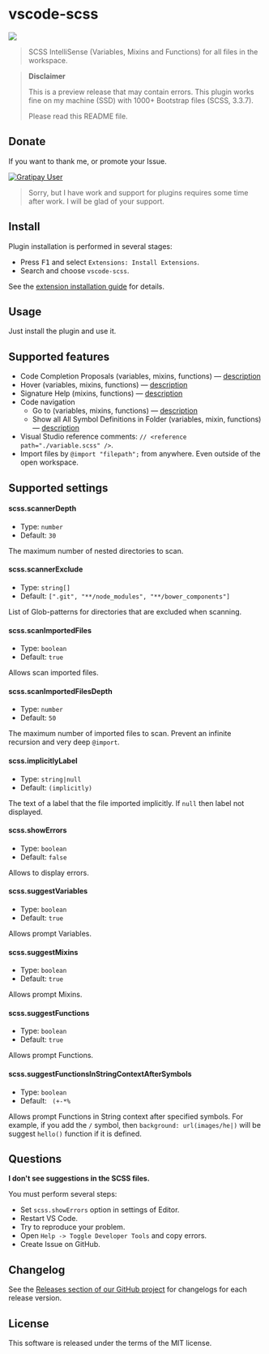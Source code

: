 # vscode-scss

<p>
  <a href="https://travis-ci.org/mrmlnc/vscode-scss">
    <img src="https://img.shields.io/travis/mrmlnc/vscode-scss.svg?label=Travis&logo=Travis&style=flat-square">
  </a>
</p>

> SCSS IntelliSense (Variables, Mixins and Functions) for all files in the workspace.

> **Disclaimer**
>
> This is a preview release that may contain errors. This plugin works fine on my machine (SSD) with 1000+ Bootstrap files (SCSS, 3.3.7).
>
> Please read this README file.

## Donate

If you want to thank me, or promote your Issue.

[![Gratipay User](https://img.shields.io/gratipay/user/mrmlnc.svg?style=flat-square)](https://gratipay.com/~mrmlnc)

> Sorry, but I have work and support for plugins requires some time after work. I will be glad of your support.

## Install

Plugin installation is performed in several stages:

  * Press <kbd>F1</kbd> and select `Extensions: Install Extensions`.
  * Search and choose `vscode-scss`.

See the [extension installation guide](https://code.visualstudio.com/docs/editor/extension-gallery) for details.

## Usage

Just install the plugin and use it.

## Supported features

  * Code Completion Proposals (variables, mixins, functions) — [description](http://code.visualstudio.com/docs/extensions/language-support#_show-code-completion-proposals)
  * Hover (variables, mixins, functions) — [description](http://code.visualstudio.com/docs/extensions/language-support#_show-hovers)
  * Signature Help (mixins, functions) — [description](http://code.visualstudio.com/docs/extensions/language-support#_help-with-function-and-method-signatures)
  * Code navigation
    * Go to (variables, mixins, functions) — [description](http://code.visualstudio.com/docs/extensions/language-support#_show-definitions-of-a-symbol)
    * Show all All Symbol Definitions in Folder (variables, mixin, functions) — [description](http://code.visualstudio.com/docs/extensions/language-support#_show-all-all-symbol-definitions-in-folder)
  * Visual Studio reference comments: `// <reference path="./variable.scss" />`.
  * Import files by `@import "filepath";` from anywhere. Even outside of the open workspace.

## Supported settings

#### scss.scannerDepth

  * Type: `number`
  * Default: `30`

The maximum number of nested directories to scan.

#### scss.scannerExclude

  * Type: `string[]`
  * Default: `[".git", "**/node_modules", "**/bower_components"]`

List of Glob-patterns for directories that are excluded when scanning.

#### scss.scanImportedFiles

  * Type: `boolean`
  * Default: `true`

Allows scan imported files.

#### scss.scanImportedFilesDepth

  * Type: `number`
  * Default: `50`

The maximum number of imported files to scan. Prevent an infinite recursion and very deep `@import`.

#### scss.implicitlyLabel

  * Type: `string|null`
  * Default: `(implicitly)`

The text of a label that the file imported implicitly. If `null` then label not displayed.

#### scss.showErrors

  * Type: `boolean`
  * Default: `false`

Allows to display errors.

#### scss.suggestVariables

  * Type: `boolean`
  * Default: `true`

Allows prompt Variables.

#### scss.suggestMixins

  * Type: `boolean`
  * Default: `true`

Allows prompt Mixins.

#### scss.suggestFunctions

  * Type: `boolean`
  * Default: `true`

Allows prompt Functions.

#### scss.suggestFunctionsInStringContextAfterSymbols

  * Type: `boolean`
  * Default: ` (+-*%`

Allows prompt Functions in String context after specified symbols. For example, if you add the `/` symbol, then `background: url(images/he|)` will be suggest `hello()` function if it is defined.

## Questions

**I don't see suggestions in the SCSS files.**

You must perform several steps:

  * Set `scss.showErrors` option in settings of Editor.
  * Restart VS Code.
  * Try to reproduce your problem.
  * Open `Help -> Toggle Developer Tools` and copy errors.
  * Create Issue on GitHub.

## Changelog

See the [Releases section of our GitHub project](https://github.com/mrmlnc/vscode-scss/releases) for changelogs for each release version.

## License

This software is released under the terms of the MIT license.
